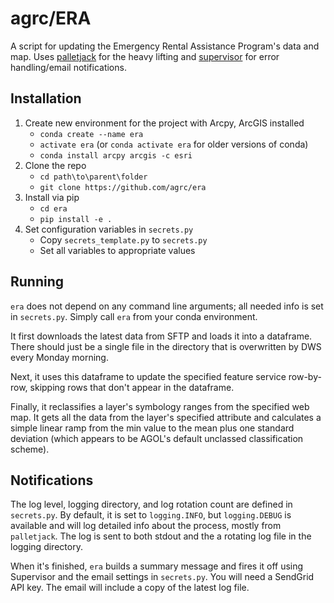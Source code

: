 # agrc/ERA
<!--
![Build Status](https://github.com/agrc/python/workflows/Build%20and%20Test/badge.svg)
[![codecov](https://codecov.io/gh/agrc/python/branch/main/graph/badge.svg)](https://codecov.io/gh/agrc/python) -->

A script for updating the Emergency Rental Assistance Program's data and map. Uses [palletjack](https://github.com/agrc/palletjack) for the heavy lifting and [supervisor](https://github.com/agrc/supervisor) for error handling/email notifications.

## Installation

1. Create new environment for the project with Arcpy, ArcGIS installed
   - `conda create --name era`
   - `activate era` (or `conda activate era` for older versions of conda)
   - `conda install arcpy arcgis -c esri`
1. Clone the repo
   - `cd path\to\parent\folder`
   - `git clone https://github.com/agrc/era`
1. Install via pip
   - `cd era`
   - `pip install -e .`
1. Set configuration variables in `secrets.py`
   - Copy `secrets_template.py` to `secrets.py`
   - Set all variables to appropriate values

## Running

`era` does not depend on any command line arguments; all needed info is set in `secrets.py`. Simply call `era` from your conda environment.

It first downloads the latest data from SFTP and loads it into a dataframe. There should just be a single file in the directory that is overwritten by DWS every Monday morning.

Next, it uses this dataframe to update the specified feature service row-by-row, skipping rows that don't appear in the dataframe.

Finally, it reclassifies a layer's symbology ranges from the specified web map. It gets all the data from the layer's specified attribute and calculates a simple linear ramp from the min value to the mean plus one standard deviation (which appears to be AGOL's default unclassed classification scheme).

## Notifications

The log level, logging directory, and log rotation count are defined in `secrets.py`. By default, it is set to `logging.INFO`, but `logging.DEBUG` is available and will log detailed info about the process, mostly from `palletjack`. The log is sent to both stdout and the a rotating log file in the logging directory.

When it's finished, `era` builds a summary message and fires it off using Supervisor and the email settings in `secrets.py`. You will need a SendGrid API key. The email will include a copy of the latest log file.
